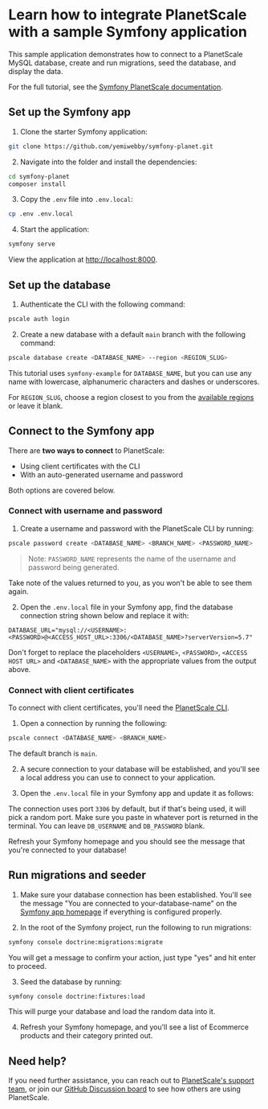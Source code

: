 # Learn how to integrate PlanetScale with a sample Symfony application

This sample application demonstrates how to connect to a PlanetScale MySQL database, create and run migrations, seed the database, and display the data.

For the full tutorial, see the [Symfony PlanetScale documentation](https://docs.planetscale.com/tutorials/connect-symfony-app).

## Set up the Symfony app

1. Clone the starter Symfony application:

```bash
git clone https://github.com/yemiwebby/symfony-planet.git
```

2. Navigate into the folder and install the dependencies:

```bash
cd symfony-planet
composer install
```

3. Copy the `.env` file into `.env.local`:

```bash
cp .env .env.local
```

4. Start the application:

```bash
symfony serve
```

View the application at [http://localhost:8000](http://localhost:8000).


## Set up the database

1. Authenticate the CLI with the following command:

```bash
pscale auth login
```

2. Create a new database with a default `main` branch with the following command:

```bash
pscale database create <DATABASE_NAME> --region <REGION_SLUG>
```

This tutorial uses `symfony-example` for `DATABASE_NAME`, but you can use any name with lowercase, alphanumeric characters and dashes or underscores.

For `REGION_SLUG`, choose a region closest to you from the [available regions](/concepts/regions#available-regions) or leave it blank.

## Connect to the Symfony app

There are **two ways to connect** to PlanetScale:

- Using client certificates with the CLI
- With an auto-generated username and password

Both options are covered below.

### Connect with username and password

1. Create a username and password with the PlanetScale CLI by running:

```bash
pscale password create <DATABASE_NAME> <BRANCH_NAME> <PASSWORD_NAME>
```

> Note: `PASSWORD_NAME` represents the name of the username and password being generated.

Take note of the values returned to you, as you won't be able to see them again.

2. Open the `.env.local` file in your Symfony app, find the database connection string shown below and replace it with:

```
DATABASE_URL="mysql://<USERNAME>:<PASSWORD>@<ACCESS_HOST_URL>:3306/<DATABASE_NAME>?serverVersion=5.7"
```
Don't forget to replace the placeholders `<USERNAME>`, `<PASSWORD>`, `<ACCESS HOST URL>` and `<DATABASE_NAME>` with the appropriate values from the output above.

### Connect with client certificates

To connect with client certificates, you'll need the [PlanetScale CLI](https://github.com/planetscale/cli).

1. Open a connection by running the following:

```bash
pscale connect <DATABASE_NAME> <BRANCH_NAME>
```

The default branch is `main`.

2. A secure connection to your database will be established, and you'll see a local address you can use to connect to your application.

3. Open the `.env.local` file in your Symfony app and update it as follows:


The connection uses port `3306` by default, but if that's being used, it will pick a random port. Make sure you paste in whatever port is returned in the terminal. You can leave `DB_USERNAME` and `DB_PASSWORD` blank.

Refresh your Symfony homepage and you should see the message that you're connected to your database!

## Run migrations and seeder

1. Make sure your database connection has been established. You'll see the message "You are connected to your-database-name" on the [Symfony app homepage](http://localhost:8000/) if everything is configured properly.

2. In the root of the Symfony project, run the following to run migrations:

```bash
symfony console doctrine:migrations:migrate
```

You will get a message to confirm your action, just type "yes" and hit enter to proceed.

3. Seed the database by running:

```bash
symfony console doctrine:fixtures:load
```

This will purge your database and load the random data into it.

4. Refresh your Symfony homepage, and you'll see a list of Ecommerce products and their category printed out.

## Need help?

If you need further assistance, you can reach out to [PlanetScale's support team](https://www.planetscale.com/support), or join our [GitHub Discussion board](https://github.com/planetscale/beta/discussions) to see how others are using PlanetScale.
